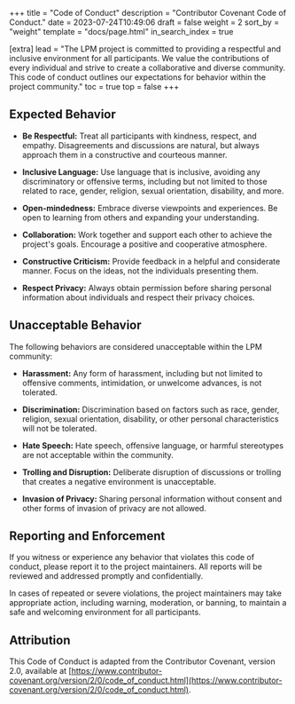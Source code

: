 +++
title = "Code of Conduct"
description = "Contributor Covenant Code of Conduct."
date = 2023-07-24T10:49:06
draft = false
weight = 2
sort_by = "weight"
template = "docs/page.html"
in_search_index = true

[extra]
lead = "The LPM project is committed to providing a respectful and inclusive environment for all participants. We value the contributions of every individual and strive to create a collaborative and diverse community. This code of conduct outlines our expectations for behavior within the project community."
toc = true
top = false
+++

## Expected Behavior

- **Be Respectful:** Treat all participants with kindness, respect, and empathy. Disagreements and discussions are natural, but always approach them in a constructive and courteous manner.

- **Inclusive Language:** Use language that is inclusive, avoiding any discriminatory or offensive terms, including but not limited to those related to race, gender, religion, sexual orientation, disability, and more.

- **Open-mindedness:** Embrace diverse viewpoints and experiences. Be open to learning from others and expanding your understanding.

- **Collaboration:** Work together and support each other to achieve the project's goals. Encourage a positive and cooperative atmosphere.

- **Constructive Criticism:** Provide feedback in a helpful and considerate manner. Focus on the ideas, not the individuals presenting them.

- **Respect Privacy:** Always obtain permission before sharing personal information about individuals and respect their privacy choices.

## Unacceptable Behavior

The following behaviors are considered unacceptable within the LPM community:

- **Harassment:** Any form of harassment, including but not limited to offensive comments, intimidation, or unwelcome advances, is not tolerated.

- **Discrimination:** Discrimination based on factors such as race, gender, religion, sexual orientation, disability, or other personal characteristics will not be tolerated.

- **Hate Speech:** Hate speech, offensive language, or harmful stereotypes are not acceptable within the community.

- **Trolling and Disruption:** Deliberate disruption of discussions or trolling that creates a negative environment is unacceptable.

- **Invasion of Privacy:** Sharing personal information without consent and other forms of invasion of privacy are not allowed.

## Reporting and Enforcement

If you witness or experience any behavior that violates this code of conduct, please report it to the project maintainers. All reports will be reviewed and addressed promptly and confidentially.

In cases of repeated or severe violations, the project maintainers may take appropriate action, including warning, moderation, or banning, to maintain a safe and welcoming environment for all participants.

## Attribution

This Code of Conduct is adapted from the Contributor Covenant, version 2.0, available at [https://www.contributor-covenant.org/version/2/0/code_of_conduct.html](https://www.contributor-covenant.org/version/2/0/code_of_conduct.html).
